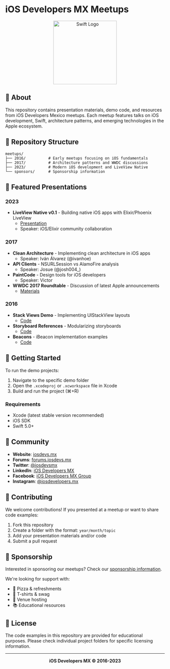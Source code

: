 # iOS Developers MX Meetups

<div align="center">
  <img src="2017/june/wwdc-2017-roundtable/assets/swift-logo.png" alt="Swift Logo" width="200"/>
</div>

## 📱 About

This repository contains presentation materials, demo code, and resources from iOS Developers Mexico meetups. Each meetup features talks on iOS development, Swift, architecture patterns, and emerging technologies in the Apple ecosystem.

## 📂 Repository Structure

```
meetups/
├── 2016/          # Early meetups focusing on iOS fundamentals
├── 2017/          # Architecture patterns and WWDC discussions  
├── 2023/          # Modern iOS development and LiveView Native
└── sponsors/      # Sponsorship information
```

## 🎯 Featured Presentations

### 2023
- **LiveView Native v0.1** - Building native iOS apps with Elixir/Phoenix LiveView
  - [Presentation](2023/september/distillery/liveview-native-v0.1-presentation.md)
  - Speaker: iOS/Elixir community collaboration

### 2017
- **Clean Architecture** - Implementing clean architecture in iOS apps
  - Speaker: Iván Álvarez (@ivanhoe)
- **API Clients** - NSURLSession vs AlamoFire analysis
  - Speaker: Josue (@josh004_)
- **PaintCode** - Design tools for iOS developers
  - Speaker: Victor
- **WWDC 2017 Roundtable** - Discussion of latest Apple announcements
  - [Materials](2017/june/wwdc-roundtable.md)

### 2016
- **Stack Views Demo** - Implementing UIStackView layouts
  - [Code](2016/march/stackViews/code/)
- **Storyboard References** - Modularizing storyboards
  - [Code](2016/march/storyboardReferences/)
- **Beacons** - iBeacon implementation examples
  - [Code](2016/march/beacons/)

## 🚀 Getting Started

To run the demo projects:

1. Navigate to the specific demo folder
2. Open the `.xcodeproj` or `.xcworkspace` file in Xcode
3. Build and run the project (⌘+R)

### Requirements
- Xcode (latest stable version recommended)
- iOS SDK
- Swift 5.0+

## 🤝 Community

- **Website**: [iosdevs.mx](https://iosdevs.mx)
- **Forums**: [forums.iosdevs.mx](https://forums.iosdevs.mx)
- **Twitter**: [@iosdevsmx](https://twitter.com/iosdevsmx)
- **LinkedIn**: [iOS Developers MX](https://www.linkedin.com/company-beta/10440208)
- **Facebook**: [iOS Developers MX Group](https://www.facebook.com/groups/iosdevelopersmx/)
- **Instagram**: [@iosdevelopers.mx](http://instagram.com/iosdevelopers.mx/)

## 📝 Contributing

We welcome contributions! If you presented at a meetup or want to share code examples:

1. Fork this repository
2. Create a folder with the format: `year/month/topic`
3. Add your presentation materials and/or code
4. Submit a pull request

## 💼 Sponsorship

Interested in sponsoring our meetups? Check our [sponsorship information](sponsors/IOSdevelopersSponsor.md).

We're looking for support with:
- 🍕 Pizza & refreshments
- 👕 T-shirts & swag
- 🏢 Venue hosting
- 📚 Educational resources

## 📜 License

The code examples in this repository are provided for educational purposes. Please check individual project folders for specific licensing information.

---

<div align="center">
  <strong>iOS Developers MX © 2016-2023</strong>
</div>
